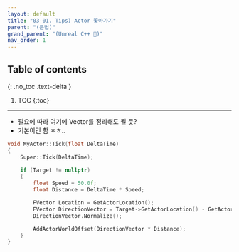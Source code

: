 ```yaml
---
layout: default
title: "03-01. Tips) Actor 쫓아가기"
parent: "(문법)"
grand_parent: "(Unreal C++ 🚀)"
nav_order: 1
---
```


## Table of contents
{: .no_toc .text-delta }

1. TOC
{:toc}

---

* 필요에 따라 여기에 Vector를 정리해도 될 듯?
* 기본이긴 함 ㅎㅎ..

```cpp
void MyActor::Tick(float DeltaTime)
{
    Super::Tick(DeltaTime);

    if (Target != nullptr)
    {
        float Speed = 50.0f;
        float Distance = DeltaTime * Speed;

        FVector Location = GetActorLocation();
        FVector DirectionVector = Target->GetActorLocation() - GetActorLocation();
        DirectionVector.Normalize();

        AddActorWorldOffset(DirectionVector * Distance);
    }
}
```